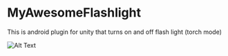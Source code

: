 # MyAwesomeFlashlight
This is android plugin for unity that turns on and off flash light (torch mode)  

![Alt Text](https://s4.gifyu.com/images/ezgif-6-cd18e74e6c90.gif)
